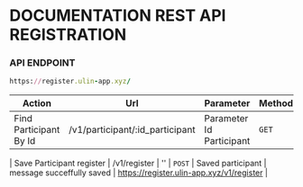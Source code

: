 # DOCUMENTATION REST API REGISTRATION

### API ENDPOINT
```ruby
https://register.ulin-app.xyz/
```

| Action           | Url           | Parameter        | Method | return   | Result   |
| ---------------- | ------------- | ---------------- | -----  | -------- | -------- |
| Find Participant By Id  | /v1/participant/:id_participant | Parameter Id Participant | `GET` | Detail Participant | https://register.ulin-app.xyz/v1/participant/{id_participant} |

| Save Participant register | /v1/register  | '' | `POST` | Saved participant | message succeffully saved | https://register.ulin-app.xyz/v1/register |
